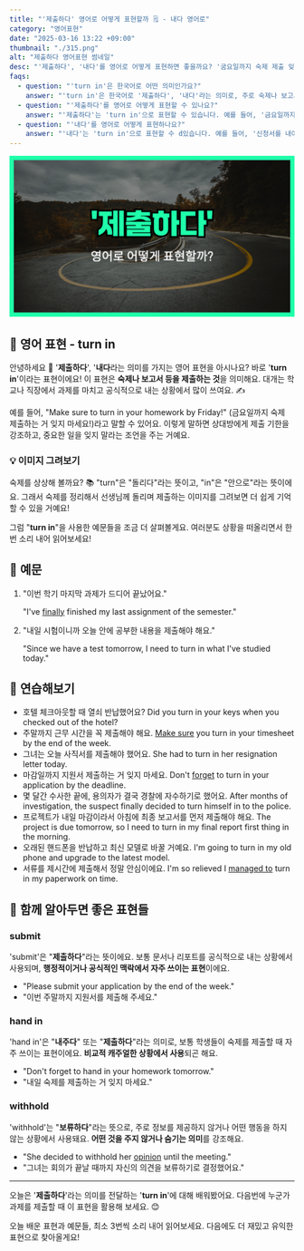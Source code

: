 ```yaml
---
title: "'제출하다' 영어로 어떻게 표현할까 🗒️ - 내다 영어로"
category: "영어표현"
date: "2025-03-16 13:22 +09:00"
thumbnail: "./315.png"
alt: "제출하다 영어표현 썸네일"
desc: "'제출하다', '내다'를 영어로 어떻게 표현하면 좋을까요? '굼요일까지 숙제 제출 잊지마세요!', '신청서를 내야해요'와 같은 말을 영어로 해봅시다! 다양한 예문을 통해서 연습하고 본인의 표현으로 만들어 보세요."
faqs:
  - question: "'turn in'은 한국어로 어떤 의미인가요?"
    answer: "'turn in'은 한국어로 '제출하다', '내다'라는 의미로, 주로 숙제나 보고서 등을 공식적으로 제출하는 상황에서 사용됩니다."
  - question: "'제출하다'를 영어로 어떻게 표현할 수 있나요?"
    answer: "'제출하다'는 'turn in'으로 표현할 수 있습니다. 예를 들어, '금요일까지 숙제를 제출하는 거 잊지 마세요!'는 'Make sure to turn in your homework by Friday!'로 말할 수 있어요."
  - question: "'내다'를 영어로 어떻게 표현하나요?"
    answer: "'내다'는 'turn in'으로 표현할 수 d있습니다. 예를 들어, '신청서를 내야 해요'는 'I need to turn in my application'으로 말할 수 있어요."
---
```


![제출하다 영어표현 썸네일](./315.png)

## 🌟 영어 표현 - turn in

안녕하세요 👋 '**제출하다**', '**내다**라는 의미를 가지는 영어 표현을 아시나요? 바로 '**turn in**'이라는 표현이에요! 이 표현은 **숙제나 보고서 등을 제출하는 것**을 의미해요. 대개는 학교나 직장에서 과제를 마치고 공식적으로 내는 상황에서 많이 쓰여요. ✍️

예를 들어, "Make sure to turn in your homework by Friday!" (금요일까지 숙제 제출하는 거 잊지 마세요!)라고 말할 수 있어요. 이렇게 말하면 상대방에게 제출 기한을 강조하고, 중요한 일을 잊지 말라는 조언을 주는 거예요.

### 💡 이미지 그려보기

숙제를 상상해 볼까요? 📚 "turn"은 "돌리다"라는 뜻이고, "in"은 "안으로"라는 뜻이에요. 그래서 숙제를 정리해서 선생님께 돌리며 제출하는 이미지를 그려보면 더 쉽게 기억할 수 있을 거예요!

그럼 "**turn in**"을 사용한 예문들을 조금 더 살펴볼게요. 여러분도 상황을 떠올리면서 한 번 소리 내어 읽어보세요!

## 📖 예문

1. "이번 학기 마지막 과제가 드디어 끝났어요."

   "I've [finally](/blog/in-english/182.finally/) finished my last assignment of the semester."

2. "내일 시험이니까 오늘 안에 공부한 내용을 제출해야 해요."

   "Since we have a test tomorrow, I need to turn in what I've studied today."

## 💬 연습해보기

<ul data-interactive-list>
  <li data-interactive-item>
    <span data-toggler>호텔 체크아웃할 때 열쇠 반납했어요?</span>
    <span data-answer>Did you turn in your keys when you checked out of the hotel?</span>
  </li>
  <li data-interactive-item>
    <span data-toggler>주말까지 근무 시간을 꼭 제출해야 해요.</span>
    <span data-answer><a href="/blog/in-english/232.make-sure/">Make sure</a> you turn in your timesheet by the end of the week.</span>
  </li>
  <li data-interactive-item>
    <span data-toggler>그녀는 오늘 사직서를 제출해야 했어요.</span>
    <span data-answer>She had to turn in her resignation letter today.</span>
  </li>
  <li data-interactive-item>
    <span data-toggler>마감일까지 지원서 제출하는 거 잊지 마세요.</span>
    <span data-answer>Don't <a href="/blog/in-english/023.forget/">forget</a> to turn in your application by the deadline.</span>
  </li>
  <li data-interactive-item>
    <span data-toggler>몇 달간 수사한 끝에, 용의자가 결국 경찰에 자수하기로 했어요.</span>
    <span data-answer>After months of investigation, the suspect finally decided to turn himself in to the police.</span>
  </li>
  <li data-interactive-item>
    <span data-toggler>프로젝트가 내일 마감이라서 아침에 최종 보고서를 먼저 제출해야 해요.</span>
    <span data-answer>The project is due tomorrow, so I need to turn in my final report first thing in the morning.</span>
  </li>
  <li data-interactive-item>
    <span data-toggler>오래된 핸드폰을 반납하고 최신 모델로 바꿀 거예요.</span>
    <span data-answer>I'm going to turn in my old phone and upgrade to the latest model.</span>
  </li>
  <li data-interactive-item>
    <span data-toggler>서류를 제시간에 제출해서 정말 안심이에요.</span>
    <span data-answer>I'm so relieved I <a href="/blog/in-english/175.manage-to/">managed to</a> turn in my paperwork on time.</span>
  </li>
</ul>

## 🤝 함께 알아두면 좋은 표현들

### submit

'submit'은 "**제출하다**"라는 뜻이에요. 보통 문서나 리포트를 공식적으로 내는 상황에서 사용되며, **행정적이거나 공식적인 맥락에서 자주 쓰이는 표현**이에요.

- "Please submit your application by the end of the week."
- "이번 주말까지 지원서를 제출해 주세요."

### hand in

'hand in'은 "**내주다**" 또는 "**제출하다**"라는 의미로, 보통 학생들이 숙제를 제출할 때 자주 쓰이는 표현이에요. **비교적 캐주얼한 상황에서 사용**되곤 해요.

- "Don't forget to hand in your homework tomorrow."
- "내일 숙제를 제출하는 거 잊지 마세요."

### withhold

'withhold'는 "**보류하다**"라는 뜻으로, 주로 정보를 제공하지 않거나 어떤 행동을 하지 않는 상황에서 사용돼요. **어떤 것을 주지 않거나 숨기는 의미**를 강조해요.

- "She decided to withhold her [opinion](/blog/in-english/527.opinion/) until the meeting."
- "그녀는 회의가 끝날 때까지 자신의 의견을 보류하기로 결정했어요."

---

오늘은 '**제출하다**'라는 의미를 전달하는 '**turn in**'에 대해 배워봤어요. 다음번에 누군가 과제를 제출할 때 이 표현을 활용해 보세요. 😊

오늘 배운 표현과 예문들, 최소 3번씩 소리 내어 읽어보세요. 다음에도 더 재밌고 유익한 표현으로 찾아올게요!
